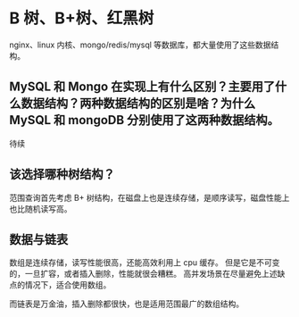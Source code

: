 # B 树、B+树、红黑树

nginx、linux 内核、mongo/redis/mysql 等数据库，都大量使用了这些数据结构。


## MySQL 和 Mongo 在实现上有什么区别？主要用了什么数据结构？两种数据结构的区别是啥？为什么 MySQL 和 mongoDB 分别使用了这两种数据结构。

待续


## 该选择哪种树结构？

范围查询首先考虑 B+ 树结构，在磁盘上也是连续存储，是顺序读写，磁盘性能上也比随机读写高。

## 数据与链表

数组是连续存储，读写性能很高，还能高效利用上 cpu 缓存。
但是它是不可变的，一旦扩容，或者插入删除，性能就很会糟糕。
高并发场景在尽量避免上述缺点的情况下，适合使用数组。

而链表是万金油，插入删除都很快，也是适用范围最广的数组结构。


